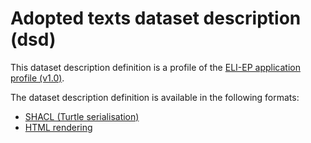 # Adopted texts dataset description (dsd)

This dataset description definition is a profile of the [ELI-EP application profile (v1.0)](https://europarl.github.io/eli-ep/1.0/).

The dataset description definition is available in the following formats:
- [SHACL (Turtle serialisation)](./eli-ep_adopted-texts.shacl.ttl)
- [HTML rendering](https://europarl.github.io/eli-ep/dsd/adopted-texts)
